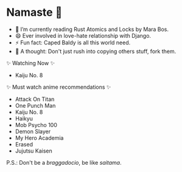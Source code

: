 # Namaste 👋

<!-- - 🔭 I’m currently working on my [website](https://www.higsn.tech). -->
- 🌱 I’m currently reading Rust Atomics and Locks by Mara Bos.
- 😄 Ever involved in love-hate relationship with Django.
- ⚡ Fun fact: Caped Baldy is all this world need.
- 💬 A thought: Don't just rush into copying others stuff, fork them.

✨ Watching Now ✨

- Kaiju No. 8

✨ Must watch anime recommendations ✨

- Attack On Titan
- One Punch Man
- Kaiju No. 8
- Haikyu
- Mob Psycho 100
- Demon Slayer
- My Hero Academia
- Erased
- Jujutsu Kaisen

<!-- 
Meanwhile you can also interact with [Emojivoto](https://linkerd.higsn.tech), something I have deployed while learning about Linkerd service mesh and microservice architecture. -->

P.S.: Don't be a _braggadocio_, be like _saitama_.

<!--
**transhapHigsn/transhapHigsn** is a ✨ _special_ ✨ repository because its `README.md` (this file) appears on your GitHub profile.

Here are some ideas to get you started:

- 👯 I’m looking to collaborate on ...
- 🤔 I’m looking for help with ...
- 💬 Ask me about ...
- 📫 How to reach me: ...
- 😄 Pronouns: ...
- ⚡ Fun fact: ...
-->

